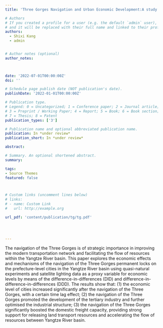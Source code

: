 ```yaml
---
title: 'Three Gorges Navigation and Urban Economic Development:A study based on DMSP/OLS satellite lighting data'

# Authors
# If you created a profile for a user (e.g. the default `admin` user), write the username (folder name) here
# and it will be replaced with their full name and linked to their profile.
authors:
  - Shixi Kang
  - admin


# Author notes (optional)
author_notes:
  


date: '2022-07-01T00:00:00Z'
doi: ''

# Schedule page publish date (NOT publication's date).
publishDate: '2022-01-01T00:00:00Z'

# Publication type.
# Legend: 0 = Uncategorized; 1 = Conference paper; 2 = Journal article;
# 3 = Preprint / Working Paper; 4 = Report; 5 = Book; 6 = Book section;
# 7 = Thesis; 8 = Patent
publication_types: ['3']

# Publication name and optional abbreviated publication name.
publication: In *under review*
publication_short: In *under review*

abstract: 

# Summary. An optional shortened abstract.
summary: 

tags:
- Source Themes
featured: false



# Custom links (uncomment lines below)
# links:
# - name: Custom Link
#   url: http://example.org

url_pdf: 'content/publication/tg/tg.pdf'




---
```


The navigation of the Three Gorges is of strategic importance in improving the modern transportation network and facilitating the flow of resources within the Yangtze River basin. This paper explores the economic effects and mechanisms of the navigation of the Three Gorges permanent locks on the prefecture-level cities in the Yangtze River basin using quasi-natural experiments and satellite lighting data as a proxy variable for economic levels by means of the difference-in-differences (DID) and difference-in-difference-in-differences (DDD). The results show that: (1) the economic level of cities increased significantly after the navigation of the Three Gorges, with a certain time lag effect; (2) the navigation of the Three Gorges promoted the development of the tertiary industry and further optimised the industrial structure; (3) the navigation of the Three Gorges significantly boosted the domestic freight capacity, providing strong support for releasing land transport resources and accelerating the flow of resources between Yangtze River basin.
